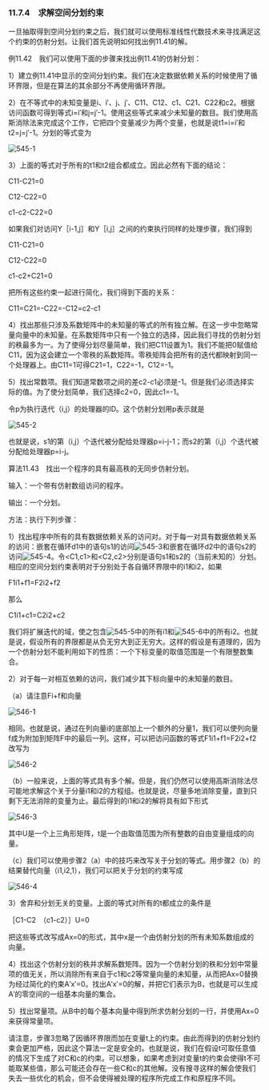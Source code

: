 ### 11.7.4　求解空间分划约束

一旦抽取得到空间分划约束之后，我们就可以使用标准线性代数技术来寻找满足这个约束的仿射分划。让我们首先说明如何找出例11.41的解。

例11.42　我们可以使用下面的步骤来找出例11.41的仿射分划：

1）建立例11.41中显示的空间分划约束。我们在决定数据依赖关系的时候使用了循环界限，但是在算法的其余部分不再使用循环界限。

2）在不等式中的未知变量是i、i′、j、j′、C11、C12、c1、C21、C22和c2。根据访问函数可得到等式i=i′和j=j′-1。使用这些等式来减少未知量的数目。我们使用高斯消除法来完成这个工作，它把四个变量减少为两个变量，也就是说t1=i=i′和t2=j=j′-1。分划的等式变为

![545-1](../Images/image04949.jpeg)

3）上面的等式对于所有的t1和t2组合都成立。因此必然有下面的结论：

C11-C21=0

C12-C22=0

c1-c2-C22=0

如果我们对访问Y［i-1,j］和Y［i,j］之间的约束执行同样的处理步骤，我们得到

C11-C21=0

C12-C22=0

c1-c2+C21=0

把所有这些约束一起进行简化，我们得到下面的关系：

C11=C21=-C22=-C12=c2-c1

4）找出那些只涉及系数矩阵中的未知量的等式的所有独立解。在这一步中忽略常量向量中的未知量。在系数矩阵中只有一个独立的选择，因此我们寻找的仿射分划的秩最多为一。为了使得分划尽量简单，我们把C11设置为1。我们不能把0赋值给C11，因为这会建立一个零秩的系数矩阵。零秩矩阵会把所有的迭代都映射到同一个处理器上。由C11=1可得C21=1，C22=-1，C12=-1。

5）找出常数项。我们知道常数项之间的差c2-c1必须是-1。但是我们必须选择实际的值。为了使分划简单，我们选择c2=0，因此c1=-1。

令p为执行迭代（i,j）的处理器的ID。这个仿射分划用p表示就是

![545-2](../Images/image04950.jpeg)

也就是说，s1的第（i,j）个迭代被分配给处理器p=i-j-1；而s2的第（i,j）个迭代被分配给处理器p=i-j。

算法11.43　找出一个程序的具有最高秩的无同步仿射分划。

输入：一个带有仿射数组访问的程序。

输出：一个分划。

方法：执行下列步骤：

1）找出程序中所有的具有数据依赖关系的访问对。对于每一对具有数据依赖关系的访问：嵌套在循环d1中的语句s1的访问![545-3](../Images/image04951.jpeg)和嵌套在循环d2中的语句s2的访问![545-4](../Images/image04952.jpeg)。令<C1,c1>和<C2,c2>分别是语句s1和s2的（当前未知的）分划。相应的空间分划约束表明对于分别处于各自循环界限中的i1和i2，如果

F1i1+f1=F2i2+f2

那么

C1i1+c1=C2i2+c2

我们将扩展迭代的域，使之包含![545-5](../Images/image04953.jpeg)中的所有i1和![545-6](../Images/image04954.jpeg)中的所有i2。也就是说，假设所有的界限都是从负无穷大到正无穷大。这样的假设是有道理的，因为一个仿射分划不能利用如下的性质：一个下标变量的取值范围是一个有限整数集合。

2）对于每一对相互依赖的访问，我们减少其下标向量中的未知量的数目。

（a）请注意Fi+f和向量

![546-1](../Images/image04955.jpeg)

相同。也就是说，通过在列向量i的底部加上一个额外的分量1，我们可以使列向量f成为附加到矩阵F中的最后一列。这样，可以把访问函数的等式F1i1+f1=F2i2+f2改写为

![546-2](../Images/image04956.jpeg)

（b）一般来说，上面的等式具有多个解。但是，我们仍然可以使用高斯消除法尽可能地求解这个关于分量i1和i2的方程组。也就是说，尽量多地消除变量，直到只剩下无法消除的变量为止。最后得到的i1和i2的解将具有如下形式

![546-3](../Images/image04957.jpeg)

其中U是一个上三角形矩阵，t是一个由取值范围为所有整数的自由变量组成的向量。

（c）我们可以使用步骤2（a）中的技巧来改写关于分划的等式。用步骤2（b）的结果替代向量（i1,i2,1），我们可以把关于分划的约束写成

![546-4](../Images/image04958.jpeg)

3）舍弃和分划无关的变量。上面的等式对所有的t都成立的条件是

［C1-C2　（c1-c2）］U=0

把这些等式改写成Ax=0的形式，其中x是一个由仿射分划的所有未知系数组成的向量。

4）找出这个仿射分划的秩并求解系数矩阵。因为一个仿射分划的秩和分划中常量项的值无关，所以消除所有来自于c1和c2等常量向量的未知量，从而把Ax=0替换为经过简化的约束A′x′=0。找出A′x′=0的解，并把它们表示为B，也就是可以生成A′的零空间的一组基本向量的集合。

5）找出常量项。从B中的每个基本向量中得到所求仿射分划的一行，并使用Ax=0来获得常量项。

请注意，步骤3忽略了因循环界限而加在变量t上的约束。由此而得到的仿射分划约束会更加严格，因此这个算法一定是安全的。也就是说，我们在假设t可取任意值的情况下生成了对C和c的约束。可以想象，如果考虑到对变量t的约束会使得t不可能取某些值，那么可能还会存在一些C和c的其他解。没有搜寻这样的解会使我们失去一些优化的机会，但不会使得被处理的程序所完成工作和原程序不同。